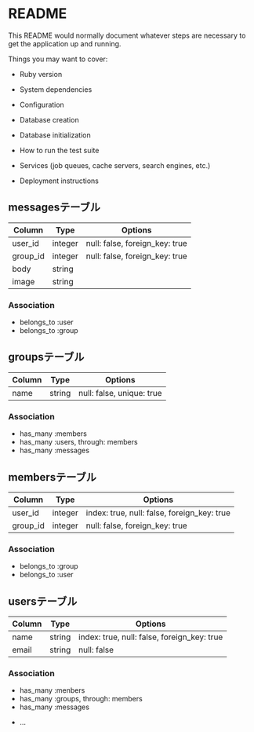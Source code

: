 # README

This README would normally document whatever steps are necessary to get the
application up and running.

Things you may want to cover:

* Ruby version

* System dependencies

* Configuration

* Database creation

* Database initialization

* How to run the test suite

* Services (job queues, cache servers, search engines, etc.)

* Deployment instructions


## messagesテーブル

|Column|Type|Options|
|------|----|-------|
|user_id|integer|null: false, foreign_key: true|
|group_id|integer|null: false, foreign_key: true|
|body|string|
|image|string|

### Association
- belongs_to :user
- belongs_to :group


## groupsテーブル

|Column|Type|Options|
|------|----|-------|
|name|string| null: false, unique: true|

### Association
- has_many :members
- has_many :users, through: members
- has_many :messages



## membersテーブル

|Column|Type|Options|
|------|----|-------|
|user_id|integer|index: true, null: false, foreign_key: true|
|group_id|integer|null: false, foreign_key: true|

### Association
- belongs_to :group
- belongs_to :user


## usersテーブル

|Column|Type|Options|
|------|----|-------|
|name|string|index: true, null: false, foreign_key: true|
|email|string|null: false|

### Association
- has_many :menbers
- has_many :groups, through: members
- has_many :messages

* ...
